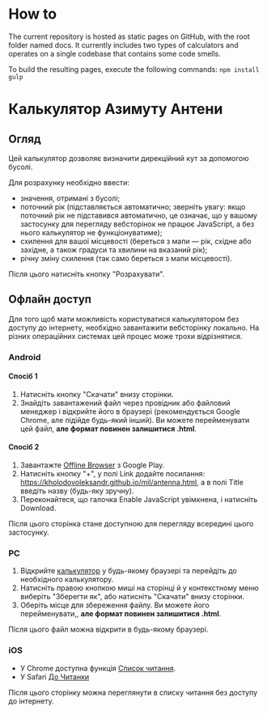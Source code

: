# How to
The current repository is hosted as static pages on GitHub, with the root folder named docs.
It currently includes two types of calculators and operates on a single codebase that contains some code smells.

To build the resulting pages, execute the following commands:
`npm install`
`gulp` 

# Калькулятор Азимуту Антени

## Огляд
Цей калькулятор дозволяє визначити дирекційний кут за допомогою бусолі.

Для розрахунку необхідно ввести:
* значення, отримані з бусолі;
* поточний рік (підставляється автоматично; зверніть увагу: якщо поточний рік не підставився автоматично, це означає, що у вашому застосунку для перегляду вебсторінок не працює JavaScript, а без нього калькулятор не функціонуватиме);
* схилення для вашої місцевості (береться з мапи — рік, східне або західне, а також градуси та хвилини на вказаний рік);
* річну зміну схилення (так само береться з мапи місцевості).

Після цього натисніть кнопку "Розрахувати".

## Офлайн доступ
Для того щоб мати можливість користуватися калькулятором без доступу до інтернету, необхідно завантажити вебсторінку локально. На різних операційних системах цей процес може трохи відрізнятися.

### Android

#### Спосіб 1
1. Натисніть кнопку "Скачати" внизу сторінки.
2. Знайдіть завантажений файл через провідник або файловий менеджер і відкрийте його в браузері (рекомендується Google Chrome, але підійде будь-який інший). Ви можете перейменувати цей файл, __але формат повинен залишитися .html__.

#### Спосіб 2
1. Завантажте [Offline Browser](https://play.google.com/store/apps/details?id=it.nikodroid.offline&hl=en) з Google Play.  
2. Натисніть кнопку "+", у полі Link додайте посилання: https://kholodovoleksandr.github.io/mil/antenna.html, а в полі Title введіть назву (будь-яку зручну).
3. Переконайтеся, що галочка Enable JavaScript увімкнена, і натисніть Download.

Після цього сторінка стане доступною для перегляду всередині цього застосунку.


### PC
1. Відкрийте [калькулятор](https://kholodovoleksandr.github.io/mil/) у будь-якому браузері та перейдіть до необхідного калькулятору.
2. Натисніть правою кнопкою миші на сторінці й у контекстному меню виберіть "Зберегти як", або натисніть "Скачати" внизу сторінки.
3. Оберіть місце для збереження файлу. Ви можете його перейменувати,, __але формат повинен залишитися .html__.

Після цього файл можна відкрити в будь-якому браузері.

### iOS

* У Chrome доступна функція [Список читання](https://support.google.com/chrome/answer/7343019?hl=uk&co=GENIE.Platform%3DiOS&oco=0). 
* У Safari [До Читанки](https://support.apple.com/uk-ua/108970)

Після цього сторінку можна переглянути в списку читання без доступу до інтернету.

